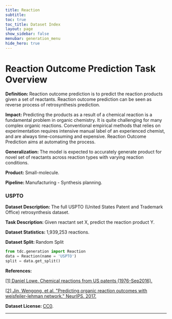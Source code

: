 ```yaml
---
title: Reaction
subtitle: 
toc: true
toc_title: Dataset Index
layout: page
show_sidebar: false
menubar: generation_menu
hide_hero: true
---
```


# Reaction Outcome Prediction Task Overview


<div class="box">
	

<p class='is-size-6'>  <strong> Definition: </strong> 
Reaction outcome prediction is to predict the reaction products given a set of reactants. Reaction outcome prediction can be seen as reverse process of retrosynthesis prediction. 
</p>

<p class="is-size-6"> <strong> Impact: </strong>  
Predicting the products as a result of a chemical reaction is a fundamental problem in organic chemistry. It is quite challenging for many complex organic reactions. Conventional empirical methods that relies on experimentation requires intensive manual label of an experienced chemist, and are always time-consuming and expensive. Reaction Outcome Prediction aims at automating the process. 
</p>

<p class="is-size-6"> <strong> Generalization: </strong> 
 The model is expected to accurately generate product for novel set of reactants across reaction types with varying reaction conditions.
</p>

<p class="is-size-6"> <strong> Product: </strong> Small-molecule. </p>

<p class="is-size-6"> <strong> Pipeline: </strong> Manufacturing - Synthesis planning. </p>

</div>

### USPTO

<p class='is-size-6'>  <strong> Dataset Description: </strong> The full USPTO (United States Patent and Trademark Office) retrosynthesis dataset. </p>

<p class='is-size-6'>  <strong> Task Description: </strong> Given reactant set X, predict the reaction product Y. </p>

<p class='is-size-6'>  <strong> Dataset Statistics: </strong> 1,939,253 reactions. </p>

<p class='is-size-6'>  <strong> Dataset Split: </strong> <span class="tag is-info is-light">Random Split</span> </p>

``` python
from tdc.generation import Reaction
data = Reaction(name = 'USPTO')
split = data.get_split()
```

<p class='is-size-6'>  <strong> References: </strong>  </p>

<a href="https://figshare.com/articles/Chemical_reactions_from_US_patents_1976-Sep2016_/5104873"> [1]  Daniel Lowe. Chemical reactions from US patents (1976-Sep2016).
</a>

<a href="http://papers.nips.cc/paper/6854-predicting-organic-reaction-outcomes-with-weisfeiler-lehman-network"> [2] Jin, Wengong, et al. "Predicting organic reaction outcomes with weisfeiler-lehman network." NeurIPS. 2017.
</a>

<p class='is-size-6'> <strong> Dataset License: </strong> <a href="https://creativecommons.org/share-your-work/public-domain/cc0/">CC0</a>.</p>


<hr />
